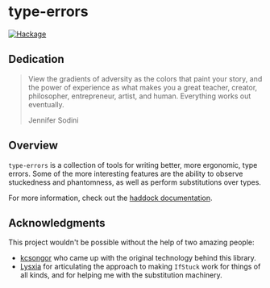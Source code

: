 # type-errors

[![Hackage](https://img.shields.io/hackage/v/type-errors.svg?logo=haskell&label=type-errors)](https://hackage.haskell.org/package/type-errors)

## Dedication

> View the gradients of adversity as the colors that paint your story, and the
> power of experience as what makes you a great teacher, creator, philosopher,
> entrepreneur, artist, and human. Everything works out eventually.
>
> Jennifer Sodini


## Overview

`type-errors` is a collection of tools for writing better, more ergonomic, type
errors. Some of the more interesting features are the ability to observe
stuckedness and phantomness, as well as perform substitutions over types.

For more information, check out the [haddock
documentation](https://hackage.haskell.org/package/type-errors/docs/Type-Errors.html).


## Acknowledgments

This project wouldn't be possible without the help of two amazing people:

* [kcsongor](https://kcsongor.github.io/) who came up with the original
  technology behind this library.
* [Lysxia](https://blog.poisson.chat/) for articulating the approach to making
  `IfStuck` work for things of all kinds, and for helping me with the
  substitution machinery.

